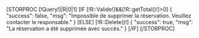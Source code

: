 [STORPROC [!Query!]|R|0|1]
    [IF [!R::Valide!]&&[!R::getTotal()!]>0]
        {
            "success": false,
            "msg": "Impossible de supprimer la réservation. Veuillez contacter le responsable."
        }
    [ELSE]
        [!R::Delete()!]
        {
            "success": true,
            "msg": "La réservation a été supprimée avec succès."
        }
    [/IF]
[/STORPROC]